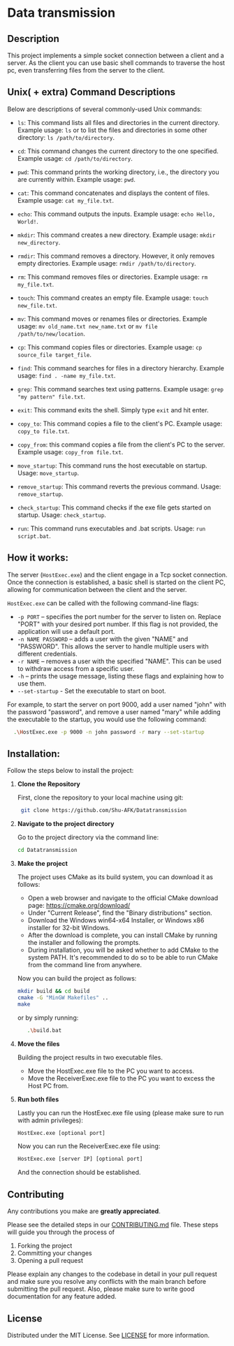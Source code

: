 # Data transmission

## Description
This project implements a simple socket connection between a client and a server. As the client you can 
use basic shell commands to traverse the host pc, even transferring files from the server to the client.

## Unix( + extra) Command Descriptions

Below are descriptions of several commonly-used Unix commands:

- `ls`: This command lists all files and directories in the current directory. Example usage: `ls` or to list the files and directories in some other directory: `ls /path/to/directory`.

- `cd`: This command changes the current directory to the one specified. Example usage: `cd /path/to/directory`.

- `pwd`: This command prints the working directory, i.e., the directory you are currently within. Example usage: `pwd`.

- `cat`: This command concatenates and displays the content of files. Example usage: `cat my_file.txt`.

- `echo`: This command outputs the inputs. Example usage: `echo Hello, World!`.

- `mkdir`: This command creates a new directory. Example usage: `mkdir new_directory`.

- `rmdir`: This command removes a directory. However, it only removes empty directories. Example usage: `rmdir /path/to/directory`.

- `rm`: This command removes files or directories. Example usage: `rm my_file.txt`.

- `touch`: This command creates an empty file. Example usage: `touch new_file.txt`.

- `mv`: This command moves or renames files or directories. Example usage: `mv old_name.txt new_name.txt` or `mv file /path/to/new/location`.

- `cp`: This command copies files or directories. Example usage: `cp source_file target_file`.

- `find`: This command searches for files in a directory hierarchy. Example usage: `find . -name my_file.txt`.

- `grep`: This command searches text using patterns. Example usage: `grep "my pattern" file.txt`.

- `exit`: This command exits the shell. Simply type `exit` and hit enter.

- `copy_to`: This command copies a file to the client's PC. Example usage: `copy_to file.txt`.

- `copy_from`: this command copies a file from the client's PC to the server. Example usage: `copy_from file.txt`.

- `move_startup`: This command runs the host executable on startup. Usage: `move_startup`.

- `remove_startup`: This command reverts the previous command. Usage: `remove_startup`.

- `check_startup`: This command checks if the exe file gets started on startup. Usage: `check_startup`.

- `run`: This command runs executables and .bat scripts. Usage: `run script.bat`.

## How it works:

The server (`HostExec.exe`) and the client engage in a Tcp socket connection. Once the connection is established, a basic shell is started on the client PC, allowing for communication between the client and the server.

`HostExec.exe` can be called with the following command-line flags:

- `-p PORT` – specifies the port number for the server to listen on. Replace "PORT" with your desired port number. If this flag is not provided, the application will use a default port.
- `-n NAME PASSWORD` – adds a user with the given "NAME" and "PASSWORD". This allows the server to handle multiple users with different credentials.
- `-r NAME` – removes a user with the specified "NAME". This can be used to withdraw access from a specific user.
- `-h` – prints the usage message, listing these flags and explaining how to use them.
- `--set-startup` - Set the executable to start on boot.

For example, to start the server on port 9000, add a user named "john" with the password "password", and remove a user named "mary" while adding the executable to the startup, you would use the following command:
```bash 
  .\HostExec.exe -p 9000 -n john password -r mary --set-startup
```

## Installation: 

Follow the steps below to install the project:

1. **Clone the Repository**

    First, clone the repository to your local machine using git:
   ```bash
    git clone https://github.com/Shu-AFK/Datatransmission
   ```

2. **Navigate to the project directory**

   Go to the project directory via the command line:

    ```bash
    cd Datatransmission
    ```
   
3. **Make the project**

   The project uses CMake as its build system, you can download it as follows:
   - Open a web browser and navigate to the official CMake download page: https://cmake.org/download/
   - Under "Current Release", find the "Binary distributions" section.
   - Download the Windows win64-x64 Installer, or Windows x86 installer for 32-bit Windows.
   - After the download is complete, you can install CMake by running the installer and following the prompts.
   - During installation, you will be asked whether to add CMake to the system PATH. It's recommended to do so to be able to run CMake from the command line from anywhere.

   Now you can build the project as follows:

    ```bash
    mkdir build && cd build
    cmake -G "MinGW Makefiles" ..
    make
    ```
   
   or by simply running:
   ```bash
      .\build.bat
   ```
   
4. **Move the files**

    Building the project results in two executable files.
     - Move the HostExec.exe file to the PC you want to access.
     - Move the ReceiverExec.exe file to the PC you want to excess the Host PC from.

5. **Run both files**

    Lastly you can run the HostExec.exe file using (please make sure to run with admin privileges):

    ```bash
    HostExec.exe [optional port]
   ```
   
    Now you can run the ReceiverExec.exe file using:
    
    ```bash
    HostExec.exe [server IP] [optional port]
   ```
   
    And the connection should be established.

## Contributing
Any contributions you make are **greatly appreciated**.

Please see the detailed steps in our [CONTRIBUTING.md](CONTRIBUTE.md) file. These steps will guide you through the process of

1. Forking the project
2. Committing your changes
3. Opening a pull request

Please explain any changes to the codebase in detail in your pull request and make sure
you resolve any conflicts with the main branch before submitting the pull request.
Also, please make sure to write good documentation for any feature added.


## License
Distributed under the MIT License. See [LICENSE](LICENSE.txt) for more information.
